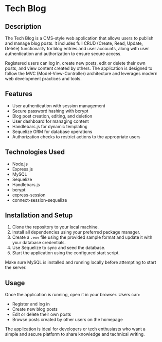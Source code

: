 # Tech Blog

## Description

The Tech Blog is a CMS-style web application that allows users to publish and manage blog posts. It includes full CRUD (Create, Read, Update, Delete) functionality for blog entries and user accounts, along with user authentication and authorization to ensure secure access.

Registered users can log in, create new posts, edit or delete their own posts, and view content created by others. The application is designed to follow the MVC (Model-View-Controller) architecture and leverages modern web development practices and tools.

## Features

- User authentication with session management
- Secure password hashing with bcrypt
- Blog post creation, editing, and deletion
- User dashboard for managing content
- Handlebars.js for dynamic templating
- Sequelize ORM for database operations
- Authorization checks to restrict actions to the appropriate users

## Technologies Used

- Node.js
- Express.js
- MySQL
- Sequelize
- Handlebars.js
- bcrypt
- express-session
- connect-session-sequelize

## Installation and Setup

1. Clone the repository to your local machine.
2. Install all dependencies using your preferred package manager.
3. Create a `.env` file using the provided sample format and update it with your database credentials.
4. Use Sequelize to sync and seed the database.
5. Start the application using the configured start script.

Make sure MySQL is installed and running locally before attempting to start the server.

## Usage

Once the application is running, open it in your browser. Users can:

- Register and log in
- Create new blog posts
- Edit or delete their own posts
- Browse posts created by other users on the homepage

The application is ideal for developers or tech enthusiasts who want a simple and secure platform to share knowledge and technical writing.

